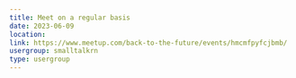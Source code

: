 ```yaml
---
title: Meet on a regular basis
date: 2023-06-09
location: 
link: https://www.meetup.com/back-to-the-future/events/hmcmfpyfcjbmb/
usergroup: smalltalkrn
type: usergroup
---
```

